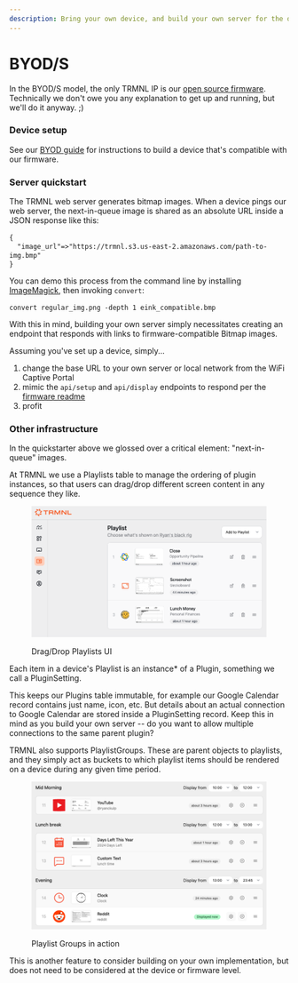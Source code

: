 ```yaml
---
description: Bring your own device, and build your own server for the device to ping.
---
```


# BYOD/S

In the BYOD/S model, the only TRMNL IP is our [open source firmware](https://github.com/usetrmnl/firmware). Technically we don't owe you any explanation to get up and running, but we'll do it anyway. ;)

### Device setup

See our [BYOD guide](byod.md) for instructions to build a device that's compatible with our firmware.

### Server quickstart

The TRMNL web server generates bitmap images. When a device pings our web server, the next-in-queue image is shared as an absolute URL inside a JSON response like this:

```
{
  "image_url"=>"https://trmnl.s3.us-east-2.amazonaws.com/path-to-img.bmp"
}
```

You can demo this process from the command line by installing [ImageMagick](https://en.wikipedia.org/wiki/ImageMagick), then invoking `convert`:

```
convert regular_img.png -depth 1 eink_compatible.bmp
```

With this in mind, building your own server simply necessitates creating an endpoint that responds with links to firmware-compatible Bitmap images.

Assuming you've set up a device, simply...

1. change the base URL to your own server or local network from the WiFi Captive Portal
2. mimic the `api/setup` and `api/display` endpoints to respond per the [firmware readme](https://github.com/usetrmnl/firmware)
3. profit

### Other infrastructure

In the quickstarter above we glossed over a critical element: "next-in-queue" images.

At TRMNL we use a Playlists table to manage the ordering of plugin instances, so that users can drag/drop different screen content in any sequence they like.

<figure><img src="../.gitbook/assets/trmnl-playlist-drag-drop.png" alt=""><figcaption><p>Drag/Drop Playlists UI</p></figcaption></figure>

Each item in a device's Playlist is an instance\* of a Plugin, something we call a PluginSetting.

This keeps our Plugins table immutable, for example our Google Calendar record contains just name, icon, etc. But details about an actual connection to Google Calendar are stored inside a PluginSetting record. Keep this in mind as you build your own server -- do you want to allow multiple connections to the same parent plugin?

TRMNL also supports PlaylistGroups. These are parent objects to playlists, and they simply act as buckets to which playlist items should be rendered on a device during any given time period.

<figure><img src="../.gitbook/assets/trmnl-playlist-group-example.png" alt=""><figcaption><p>Playlist Groups in action</p></figcaption></figure>

This is another feature to consider building on your own implementation, but does not need to be considered at the device or firmware level.
